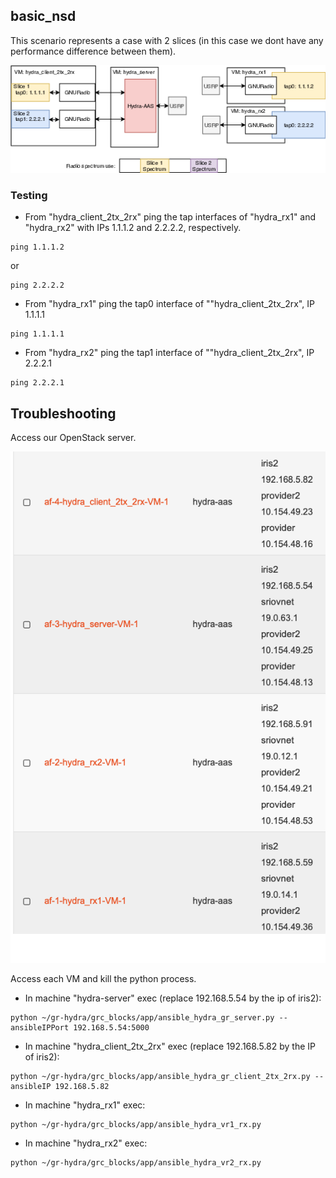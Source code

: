 
## basic_nsd

This scenario represents a case with 2 slices (in this case we dont have any performance difference between them).


![The scenario is as follows:](figure/hydra_slice_ping_scheme.png)


### Testing

- From "hydra_client_2tx_2rx" ping  the tap interfaces of "hydra_rx1" and "hydra_rx2" with IPs 1.1.1.2 and 2.2.2.2, respectively.
```
ping 1.1.1.2
```
or
```
ping 2.2.2.2
```

- From "hydra_rx1" ping the tap0 interface of ""hydra_client_2tx_2rx", IP 1.1.1.1
```
ping 1.1.1.1
```


- From "hydra_rx2" ping the tap1 interface of ""hydra_client_2tx_2rx", IP 2.2.2.1
```
ping 2.2.2.1
```

## Troubleshooting

Access our OpenStack server. 

![You should see your VMs as shown below:](figure/vms_open_stack.png)


Access each VM and kill the python process.



* In machine "hydra-server" exec (replace 192.168.5.54 by the ip of iris2):
```
python ~/gr-hydra/grc_blocks/app/ansible_hydra_gr_server.py --ansibleIPPort 192.168.5.54:5000
```

* In machine "hydra_client_2tx_2rx" exec (replace 192.168.5.82 by the IP of iris2):
```
python ~/gr-hydra/grc_blocks/app/ansible_hydra_gr_client_2tx_2rx.py --ansibleIP 192.168.5.82
```

* In machine "hydra_rx1" exec:
```
python ~/gr-hydra/grc_blocks/app/ansible_hydra_vr1_rx.py
```

* In machine "hydra_rx2" exec:
```
python ~/gr-hydra/grc_blocks/app/ansible_hydra_vr2_rx.py
```
